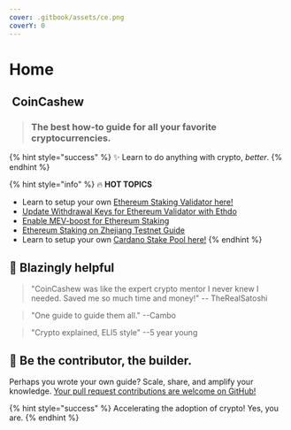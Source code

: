 ```yaml
---
cover: .gitbook/assets/ce.png
coverY: 0
---
```


# Home

## &#x20;<img src=".gitbook/assets/160.png" alt="" data-size="line"> CoinCashew

> ### The best how-to guide for all your favorite cryptocurrencies.

{% hint style="success" %}
:sparkles: Learn to do anything with crypto, _better_.
{% endhint %}

{% hint style="info" %}
:fire: **HOT TOPICS**&#x20;

* Learn to setup your own [Ethereum Staking Validator here!](coins/overview-eth/guide-or-how-to-setup-a-validator-on-eth2-mainnet/)
* [Update Withdrawal Keys for Ethereum Validator with Ethdo](coins/overview-eth/update-withdrawal-keys-for-ethereum-validator-bls-to-execution-change-or-0x00-to-0x01-with-ethdo.md)
* [Enable MEV-boost for Ethereum Staking](coins/overview-eth/mev-boost/)
* [Ethereum Staking on Zhejiang Testnet Guide](coins/overview-eth/archived-guides/guide-or-ethereum-staking-on-zhejiang-testnet.md)
* Learn to setup your own [Cardano Stake Pool here!](coins/overview-ada/guide-how-to-build-a-haskell-stakepool-node/)
{% endhint %}

## :robot: Blazingly helpful

> "CoinCashew was like the expert crypto mentor I never knew I needed. Saved me so much time and money!" -- TheRealSatoshi

> "One guide to guide them all." --Cambo

> "Crypto explained, ELI5 style" --5 year young

## :dart: Be the contributor, the builder.

Perhaps you wrote your own guide? Scale, share, and amplify your knowledge. [Your pull request contributions are welcome on GitHub!](contact-us/contributing/)

{% hint style="success" %}
Accelerating the adoption of crypto! Yes, you are.&#x20;
{% endhint %}
